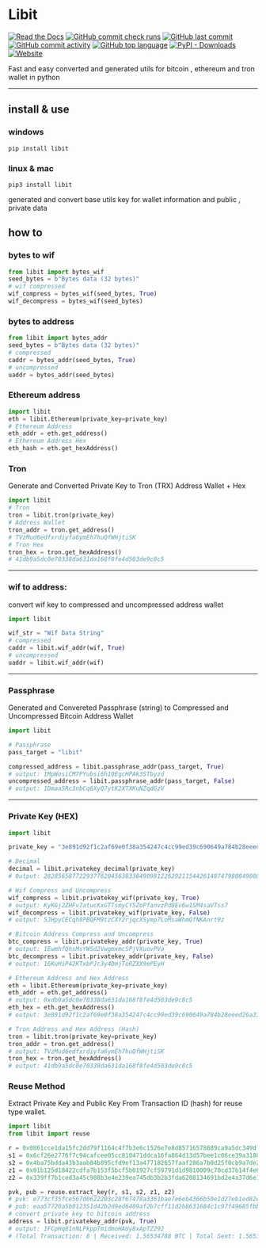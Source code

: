
# Libit

[![Read the Docs](https://img.shields.io/readthedocs/libit)](https://libit.readthedocs.io 'libit documentation') [![GitHub commit check runs](https://img.shields.io/github/check-runs/pylibit/libit/main)](https://github.com/pylibit/libit)  [![GitHub last commit](https://img.shields.io/github/last-commit/pylibit/libit)](https://github.com/pylibit/libit)  [![GitHub commit activity](https://img.shields.io/github/commit-activity/m/pylibit/libit)](https://github.com/pylibit/libit)  [![GitHub top language](https://img.shields.io/github/languages/top/pylibit/libit)](https://github.com/pylibit/libit)  [![PyPI - Downloads](https://img.shields.io/pypi/dm/libit)](https://pypi.org/project/libit/)  [![Website](https://img.shields.io/website?url=https%3A%2F%2Flibit.readthedocs.io&up_color=blue&style=plastic)](https://libit.readthedocs.io)

Fast and easy converted and generated utils for bitcoin , ethereum and tron wallet in python

---




## install & use

### windows
```batch
pip install libit
```
### linux & mac
```shell
pip3 install libit
```

generated and convert base utils key for wallet information and public , private data

## how to 

### bytes to wif

```python
from libit import bytes_wif
seed_bytes = b"Bytes data (32 bytes)"
# wif compressed
wif_compress = bytes_wif(seed_bytes, True)
wif_decompress = bytes_wif(seed_bytes)
```
### bytes to address

```python
from libit import bytes_addr
seed_bytes = b"Bytes data (32 bytes)"
# compressed
caddr = bytes_addr(seed_bytes, True)
# uncompressed
uaddr = bytes_addr(seed_bytes)
```

### Ethereum address

```python
import libit
eth = libit.Ethereum(private_key=private_key)
# Ethereum Address
eth_addr = eth.get_address()
# Ethereum Address Hex
eth_hash = eth.get_hexAddress()

```

### Tron

Generate and Converted Private Key to Tron (TRX) Address Wallet + Hex

```python
import libit
# Tron
tron = libit.tron(private_key)
# Address Wallet
tron_addr = tron.get_address()
# TVzMud6edfxrdiyfa6ymEh7huQfWHjtiSK
# Tron Hex
tron_hex = tron.get_hexAddress()
# 41db9a5dc0e70338da631da168f8fe4d503de9c8c5
```
---
### wif to address:

convert wif key to compressed and uncompressed address wallet

```python
import libit

wif_str = "Wif Data String"
# compressed
caddr = libit.wif_addr(wif, True)
# uncompressed
uaddr = libit.wif_addr(wif)
```
---
### Passphrase

Generated and Convereted Passphrase (string) to Compressed and Uncompressed Bitcoin Address Wallet

```python
import libit

# Passphrase
pass_target = "libit"

compressed_address = libit.passphrase_addr(pass_target, True)
# output: 1MpWosiCM7PYubsi6h1QEgcHPAk3STbyzd
uncompressed_address = libit.passphrase_addr(pass_target, False)
# output: 1Dmaa5Rc3nbCq6XyQ7ytK2XTXKuNZqdGzV
```

---

### Private Key (HEX)

```python
import libit

private_key = "3e891d92f1c2af69e0f38a354247c4cc99ed39c690649a784b28eeed26a33c60"

# Decimal
decimal = libit.privatekey_decimal(private_key)
# Output: 28285658772293776204563833849098122629211544261487479808490805808188778298464

# Wif Compress and Uncompress
wif_compress = libit.privatekey_wif(private_key, True)
# output: KyKGj2ZHFv7atucKxGTTsmyCY5ZoPfanvzPd8Ev6w1SM4saVTss7
wif_decompress = libit.privatekey_wif(private_key, False)
# output: 5JHpyCECqh8PBQFM9tzCXY2rjqcXSymp7LoMsaWhmQfNKAnrt9z

# Bitcoin Address Compress and Uncompress
btc_compress = libit.privatekey_addr(private_key, True)
# output: 1EwmhfQhsMsYWSd2VwgmxmcSPjVXuovPVa
btc_decompress = libit.privatekey_addr(private_key, False)
# output: 16KuHiP42KTxbPJc3y4DmjToRZXX9ePEyH

# Ethereum Address and Hex Address
eth = libit.Ethereum(private_key=private_key)
eth_addr = eth.get_address()
# output: 0xdb9a5dc0e70338da631da168f8fe4d503de9c8c5
eth_hex = eth.get_hexAddress()
# output: 3e891d92f1c2af69e0f38a354247c4cc99ed39c690649a784b28eeed26a33c60

# Tron Address and Hex Address (Hash)
tron = libit.tron(private_key=private_key)
tron_addr = tron.get_address()
# output: TVzMud6edfxrdiyfa6ymEh7huQfWHjtiSK
tron_hex = tron.get_hexAddress()
# output: 41db9a5dc0e70338da631da168f8fe4d503de9c8c5
```

### Reuse Method

Extract Private Key and Public Key From Transaction ID (hash) for reuse type wallet.

```python
import libit
from libit import reuse

r = 0x0861cce1da15fc2dd79f1164c4f7b3e6c1526e7e8d85716578689ca9a5dc349d
s1 = 0x6cf26e2776f7c94cafcee05cc810471ddca16fa864d13d57bee1c06ce39a3188
s2 = 0x4ba75bdda43b3aab84b895cfd9ef13a477182657faaf286a7b0d25f0cb9a7de2
z1 = 0x01b125d18422cdfa7b153f5bcf5b01927cf59791d1d9810009c70cd37b14f4e6
z2 = 0x339ff7b1ced3a45c988b3e4e239ea745db3b2b3fda6208134691bd2e4a37d6e1

pvk, pub = reuse.extract_key(r, s1, s2, z1, z2)
# pvk: e773cf35fce567d0622203c28f67478a3361bae7e6eb4366b50e1d27eb1ed82e
# pub: eaa57720a5b012351d42b2d9ed6409af2b7cff11d2b8631684c1c97f49685fbb
# convert private key to bitcoin address
address = libit.privatekey_addr(pvk, True)
# output: 1FCpHq81nNLPkppTmidmoHAUy8xApTZ292
# (Total Transaction: 8 | Received: 1.56534788 BTC | Total Sent: 1.56534788 BTC)

```

